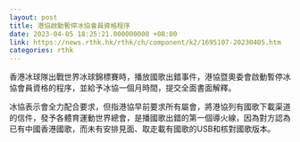 ```yaml
---
layout: post
title: 港協啟動暫停冰協會員資格程序
date: 2023-04-05 18:25:21.000000000 +08:00
link: https://news.rthk.hk/rthk/ch/component/k2/1695107-20230405.htm
categories: rthk
---
```


香港冰球隊出戰世界冰球錦標賽時，播放國歌出錯事件，港協暨奧委會啟動暫停冰協會員資格的程序，並給予冰協一個月時間，提交全面書面解釋。

冰協表示會全力配合要求，但指港協早前要求所有屬會，將港協列有國歌下載渠道的信件，發予各體育運動世界總會，是播國歌出錯的第一個導火線，因為對方認為已有中國香港國歌，而未有安排見面、取走載有國歌的USB和核對國歌版本。
